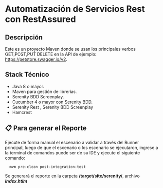 # Automatización de Servicios Rest con RestAssured

##  Descripción 

Este es un proyecto Maven donde se usan los principales verbos GET,POST,PUT DELETE en la API de ejemplo: https://petstore.swagger.io/v2.

##  Stack Técnico 

* Java 8 o mayor.
* Maven para gestión de librerías.
* Serenity BDD Screenplay.
* Cucumber 4 o mayor con Serenity BDD.
* Serenity Rest , Serenity BDD Screenplay
* Hamcrest



## 📋 Para generar el Reporte 

Ejecute de forma manual el escenario a validar a través del Runner principal, luego de que el escenario o los escenario se ejecutaron, ingrese a la terminal de comandos puede ser de su IDE y ejecute el siguiente comando:

      mvn pre-clean post-integration-test

Se generará el reporte en la carpeta **/target/site/serenity/**, archivo **_index.htlm_**

